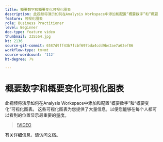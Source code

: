 ```yaml
---
title: 概要数字和概要变化可视化图表
description: 此视频将演示如何在Analysis Workspace中添加和配置“概要数字”和“概要变化”可视化图表。 这些可视化图表为您提供了大量信息，以便您能够在每个人都可以看到的位置显示最重要的量度。
feature: 可视化图表
role: Business Practitioner
level: Beginner
doc-type: feature video
thumbnail: 335564.jpg
kt: 2136
source-git-commit: 6587d9ff43b7fcbf697bda4cdd9be2ae7a63ef86
workflow-type: tm+mt
source-wordcount: '112'
ht-degree: 7%

---
```



# 概要数字和概要变化可视化图表

此视频将演示如何在Analysis Workspace中添加和配置“概要数字”和“概要变化”可视化图表。 这些可视化图表为您提供了大量信息，以便您能够在每个人都可以看到的位置显示最重要的量度。

>[!VIDEO](https://video.tv.adobe.com/v/335564/?quality=12&learn=on)

有关详细信息，请访问[文档](https://experienceleague.adobe.com/docs/analytics/analyze/analysis-workspace/visualizations/summary-number-change.html)。
